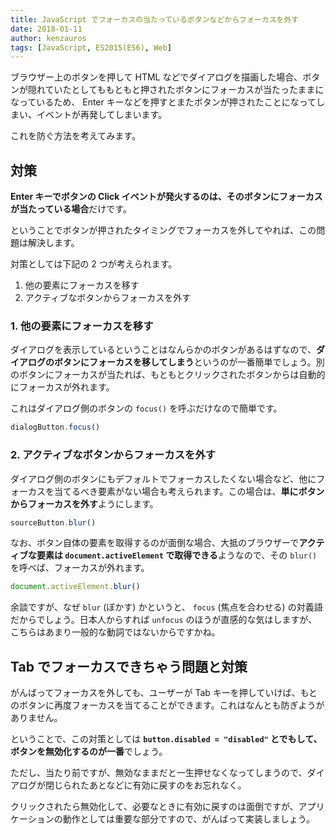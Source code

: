```yaml
---
title: JavaScript でフォーカスの当たっているボタンなどからフォーカスを外す
date: 2018-01-11
author: kenzauros
tags: [JavaScript, ES2015(ES6), Web]
---
```


ブラウザー上のボタンを押して HTML などでダイアログを描画した場合、ボタンが隠れていたとしてももともと押されたボタンにフォーカスが当たったままになっているため、 Enter キーなどを押すとまたボタンが押されたことになってしまい、イベントが再発してしまいます。

これを防ぐ方法を考えてみます。

## 対策

**Enter キーでボタンの Click イベントが発火するのは、そのボタンにフォーカスが当たっている場合**だけです。

ということでボタンが押されたタイミングでフォーカスを外してやれば、この問題は解決します。

対策としては下記の 2 つが考えられます。

1. 他の要素にフォーカスを移す
2. アクティブなボタンからフォーカスを外す

### 1. 他の要素にフォーカスを移す

ダイアログを表示しているということはなんらかのボタンがあるはずなので、**ダイアログのボタンにフォーカスを移してしまう**というのが一番簡単でしょう。別のボタンにフォーカスが当たれば、もともとクリックされたボタンからは自動的にフォーカスが外れます。

これはダイアログ側のボタンの `focus()` を呼ぶだけなので簡単です。

```js
dialogButton.focus()
```

### 2. アクティブなボタンからフォーカスを外す

ダイアログ側のボタンにもデフォルトでフォーカスしたくない場合など、他にフォーカスを当てるべき要素がない場合も考えられます。この場合は、**単にボタンからフォーカスを外す**ようにします。

```js
sourceButton.blur()
```

なお、ボタン自体の要素を取得するのが面倒な場合、大抵のブラウザーで**アクティブな要素は `document.activeElement` で取得できる**ようなので、その `blur()` を呼べば、フォーカスが外れます。

```js
document.activeElement.blur()
```

余談ですが、なぜ `blur` (ぼかす) かというと、 `focus` (焦点を合わせる) の対義語だからでしょう。日本人からすれば `unfocus` のほうが直感的な気はしますが、こちらはあまり一般的な動詞ではないからですかね。

## Tab でフォーカスできちゃう問題と対策

がんばってフォーカスを外しても、ユーザーが Tab キーを押していけば、もとのボタンに再度フォーカスを当てることができます。これはなんとも防ぎようがありません。

ということで、この対策としては **`button.disabled = "disabled"` とでもして、ボタンを無効化するのが一番**でしょう。

ただし、当たり前ですが、無効なままだと一生押せなくなってしまうので、ダイアログが閉じられたあとなどに有効に戻すのをお忘れなく。

クリックされたら無効化して、必要なときに有効に戻すのは面倒ですが、アプリケーションの動作としては重要な部分ですので、がんばって実装しましょう。



